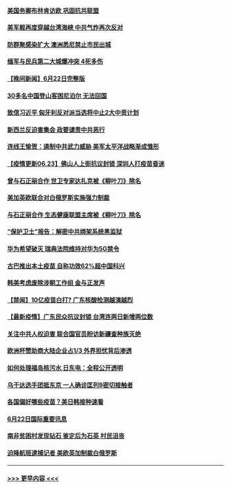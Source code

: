 #### [美国务卿布林肯访欧 巩固抗共联盟](../pages/prog202/a103149209.md?t=06231701) 
#### [美军舰再度穿越台湾海峡 中共气炸再次反对](../pages/prog202/a103149207.md?t=06231701) 
#### [防群聚感染扩大 澳洲悉尼禁止市民出城](../pages/prog202/a103149142.md?t=06231701) 
#### [缅军与民兵第二大城爆冲突 4死多伤](../pages/prog202/a103149133.md?t=06231701) 
#### [【晚间新闻】6月22日完整版](../pages/prog202/a103149044.md?t=06231701) 
#### [30多名中国登山客困尼泊尔 无法回国](../pages/prog202/a103149101.md?t=06231701) 
#### [致信习近平 匈牙利反对派当选将中止2大中资计划](../pages/prog202/a103149027.md?t=06231701) 
#### [新西兰反迫害集会 政要谴责中共恶行](../pages/prog202/a103148978.md?t=06231701) 
#### [连线王愉贺：遏制中共武力威胁 美军太平洋战略渐成雏形](../pages/prog202/a103148053.md?t=06231701) 
#### [【疫情更新06.23】佛山人上街抗议封锁 深圳人打疫苗昏迷](../pages/prog202/a103133785.md?t=06231701) 
#### [曾与石正丽合作 世卫专家达扎克被《柳叶刀》除名](../pages/prog202/a103148798.md?t=06231701) 
#### [美加英欧联合对白俄罗斯实施强力制裁](../pages/prog202/a103148830.md?t=06231701) 
#### [与石正丽合作 生态健康联盟主席被《柳叶刀》除名](../pages/prog202/a103148833.md?t=06231701) 
#### [“保护卫士”报告：解密中共绑架系统黑监狱](../pages/prog202/a103148782.md?t=06231701) 
#### [华为希望破灭 瑞典法院维持对华为5G禁令](../pages/prog202/a103148775.md?t=06231701) 
#### [古巴推出本土疫苗 自称功效62%超中国科兴](../pages/prog202/a103148454.md?t=06231701) 
#### [韩美考虑废除涉朝工作组 金与正发声](../pages/prog202/a103148621.md?t=06231701) 
#### [【禁闻】10亿疫苗白打? 广东核酸检测越演越烈](../pages/prog202/a103148585.md?t=06231701) 
#### [【最新疫情】广东民众抗议封锁 台湾连两日新增两位数](../pages/prog202/a103148575.md?t=06231701) 
#### [关注中共人权迫害 联合国官员盼访新疆查种族灭绝](../pages/prog202/a103148510.md?t=06231701) 
#### [欧洲杯赞助商大陆企业占1/3 外界担忧背后渗透](../pages/prog202/a103148508.md?t=06231701) 
#### [如何处理福岛核污水 日东电：全程公开透明](../pages/prog202/a103148487.md?t=06231701) 
#### [乌干达选手团抵东京 一人确诊匡列9密切接触者](../pages/prog202/a103148410.md?t=06231701) 
#### [各国偏好哪些疫苗？美日韩接种速看](../pages/prog202/a103148339.md?t=06231701) 
#### [6月22日国际重要讯息](../pages/prog202/a103148332.md?t=06231701) 
#### [南非贫困村发现钻石 鉴定后为石英 村民沮丧](../pages/prog202/a103148232.md?t=06231701) 
#### [迫降航班逮捕记者 美欧英加制裁白俄罗斯](../pages/prog202/a103147939.md?t=06231701) 

----
#### [ >>> 更早内容 <<< ](../indexes/prog202-earlier.md)
